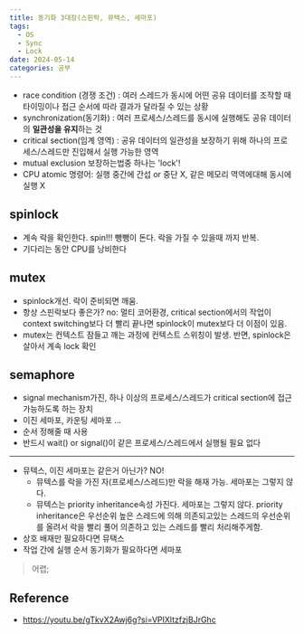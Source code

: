 ```yaml
---
title: 동기화 3대장(스핀락, 뮤텍스, 세마포)
tags:
  - OS
  - Sync
  - Lock
date: 2024-05-14
categories: 공부
---
```


- race condition (경쟁 조건) : 여러 스레드가 동시에 어떤 공유 데이터를 조작할 때 타이밍이나 접근 순서에 따라 결과가 달라질 수 있는 상황
- synchronization(동기화) : 여러 프로세스/스레드를 동시에 실행해도 공유 데이터의 **일관성을 유지**하는 것
- critical section(임계 영역) : 공유 데이터의 일관성을 보장하기 위해 하나의 프로세스/스레드만 진입해서 실행 가능한 영역
- mutual exclusion 보장하는법중 하나는 'lock'!
- CPU atomic 명령어: 실행 중간에 간섭 or 중단 X, 같은 메모리 역역에대해 동시에 실행 X

## spinlock

- 계속 락을 확인한다. spin!!! 뺑뺑이 돈다. 락을 가질 수 있을때 까지 반복.
- 기다리는 동안 CPU를 낭비한다

## mutex

- spinlock개선. 락이 준비되면 깨움.
- 항상 스핀락보다 좋은가? no: 멀티 코어환경, critical section에서의 작업이 context switching보다 더 빨리 끝나면 spinlock이 mutex보다 더 이점이 있음.
- mutex는 컨텍스트 잠들고 깨는 과정에 컨텍스트 스위칭이 발생. 반면, spinlock은 살아서 계속 lock 확인

## semaphore

- signal mechanism가진, 하나 이상의 프로세스/스레드가 critical section에 접근 가능하도록 하는 장치
- 이진 세마포, 카운팅 세마포 ...
- 순서 정해줄 때 사용
- 반드시 wait() or signal()이 같은 프로세스/스레드에서 실행될 필요 없다

---

- 뮤텍스, 이진 세마포는 같은거 아닌가? NO!
    - 뮤텍스를 락을 가진 자(프로세스/스레드)만 락을 해재 가능. 세마포는 그렇지 않다.
    - 뮤텍스는 priority inheritance속성 가진다. 세마포는 그렇지 않다. priority inheritance은 우선순위 높은 스레드에 의해 의존되고있는 스레드의 우선순위를 올려서 락을 빨리 풀어
      의존하고 있는 스레드를 빨리 처리해주게함.
- 상호 배재만 필요하다면 뮤택스
- 작업 간에 실행 순서 동기화가 필요하다면 세마포

> 어렵;

## Reference

- https://youtu.be/gTkvX2Awj6g?si=VPIXltzfzjBJrGhc